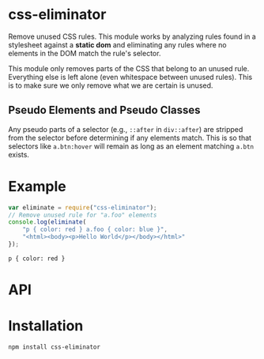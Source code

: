 # css-eliminator

Remove unused CSS rules. This module works by analyzing rules found in a
stylesheet against a **static dom** and eliminating any rules where no
elements in the DOM match the rule's selector.

This module only removes parts of the CSS that belong to an unused rule.
Everything else is left alone (even whitespace between unused rules).
This is to make sure we only remove what we are certain is unused.

## Pseudo Elements and Pseudo Classes

Any pseudo parts of a selector (e.g., `::after` in `div::after`) are
stripped from the selector before determining if any elements match.
This is so that selectors like `a.btn:hover` will remain as long as an
element matching `a.btn` exists.

# Example

```js
var eliminate = require("css-eliminator");
// Remove unused rule for "a.foo" elements
console.log(eliminate(
	"p { color: red } a.foo { color: blue }",
	"<html><body><p>Hello World</p></body></html>"
});
```
```
p { color: red }
```

# API

# Installation 

```
npm install css-eliminator
```
